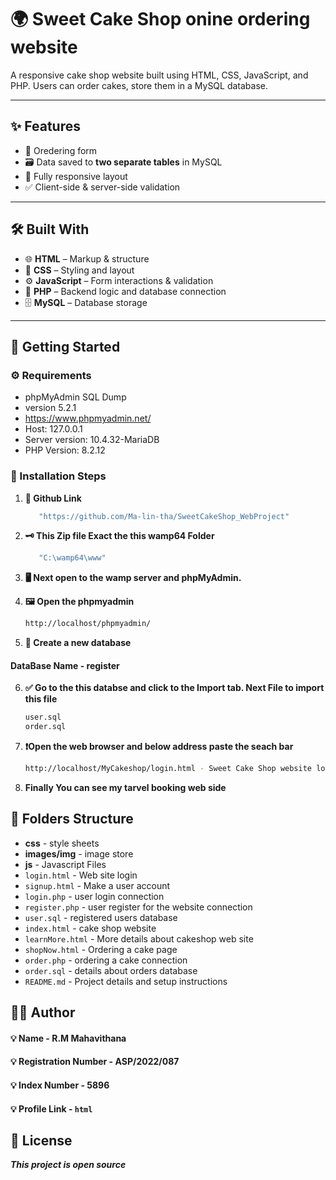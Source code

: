
# 🌍 Sweet Cake Shop onine ordering website

A responsive cake shop website built using HTML, CSS, JavaScript, and PHP. Users can order cakes, store them in a MySQL database.

---

## ✨ Features

- 🧾 Oredering form
- 🗃️ Data saved to **two separate tables** in MySQL
- 📱 Fully responsive layout
- ✅ Client-side & server-side validation

---

## 🛠️ Built With

- 🌐 **HTML** – Markup & structure
- 🎨 **CSS** – Styling and layout
- ⚙️ **JavaScript** – Form interactions & validation
- 🐘 **PHP** – Backend logic and database connection
- 🗄️ **MySQL** – Database storage

---

## 🚀 Getting Started

### ⚙️ Requirements

- phpMyAdmin SQL Dump
- version 5.2.1
- https://www.phpmyadmin.net/
- Host: 127.0.0.1
- Server version: 10.4.32-MariaDB
- PHP Version: 8.2.12


### 🧪 Installation Steps

1. **💾 Github Link**
    ```bash
       "https://github.com/Ma-lin-tha/SweetCakeShop_WebProject"

2. **🗝️ This Zip file Exact the this wamp64 Folder**
    ```bash
       "C:\wamp64\www"

3. **🖥️ Next open to the wamp server and phpMyAdmin.**

4. **🖼️ Open the phpmyadmin**
    ```bash
   http://localhost/phpmyadmin/

5. **📌 Create a new database**
#### DataBase Name - register


6. **✅ Go to the this databse and click to the Import tab. Next File to import this file**
    ```bash
   user.sql
   order.sql

7. **❗Open the web browser and below address paste the seach bar**
    ```bash
    http://localhost/MyCakeshop/login.html - Sweet Cake Shop website login page

8. **Finally You can see my tarvel booking web side**

## 📁 Folders Structure

- **css** - style sheets
- **images/img** - image store
- **js** - Javascript Files
- ``login.html`` - Web site login
- ``signup.html`` - Make a user account
- ``login.php`` - user login connection
- ``register.php`` - user register for the website connection
- ``user.sql`` - registered users database
- ``index.html`` - cake shop website
- ``learnMore.html`` - More details about cakeshop web site
- ``shopNow.html`` - Ordering a cake page
- ``order.php`` - ordering a cake connection
- ``order.sql`` - details about orders database
- ``README.md`` - Project details and setup instructions

## 👨‍💻 Author

#### 💡 Name - R.M Mahavithana
#### 💡 Registration Number - ASP/2022/087
#### 💡 Index Number - 5896
#### 💡 Profile Link - ``html``

## 📜 License
***This project is open source***
